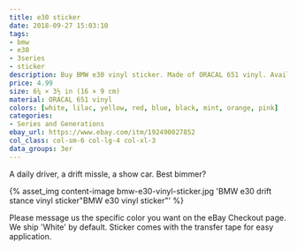 ```yaml
---
title: e30 sticker
date: 2018-09-27 15:03:10
tags:
- bmw
- e30
- 3series
- sticker
description: Buy BMW e30 vinyl sticker. Made of ORACAL 651 vinyl. Available in different colors.
price: 4.99
size: 6¼ × 3½ in (16 × 9 cm)
material: ORACAL 651 vinyl
colors: [white, lilac, yellow, red, blue, black, mint, orange, pink]
categories:
- Series and Generations
ebay_url: https://www.ebay.com/itm/192490027852
col_class: col-sm-6 col-lg-4 col-xl-3
data_groups: 3er
---
```


A daily driver, a drift missle, a show car. Best bimmer?

<!-- more -->
{% asset_img content-image bmw-e30-vinyl-sticker.jpg 'BMW e30 drift stance vinyl sticker"BMW e30 vinyl sticker"' %}

Please message us the specific color you want on the eBay Checkout page. We ship 'White' by default. Sticker comes with the transfer tape for easy application.
